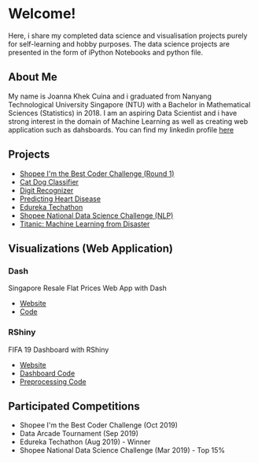 # Welcome!
Here, i share my completed data science and visualisation projects purely for self-learning and hobby purposes. The data science projects are presented in the form of iPython Notebooks and python file.

## About Me
My name is Joanna Khek Cuina and i graduated from Nanyang Technological University Singapore (NTU) with a Bachelor in Mathematical Sciences (Statistics) in 2018. I am an aspiring Data Scientist and i have strong interest in the domain of Machine Learning as well as creating web application such as dahsboards. You can find my linkedin profile [here](https://linkedin.com/in/joannakhek/)

## Projects
- [Shopee I'm the Best Coder Challenge (Round 1)](https://github.com/Joanna-Khek/joanna-khek.github.io/blob/master/best_coder.py)
- [Cat Dog Classifier](https://github.com/Joanna-Khek/joanna-khek.github.io/blob/master/cat_dog_classifier.py)
- [Digit Recognizer](https://github.com/Joanna-Khek/joanna-khek.github.io/blob/master/digit_recognizer.py)
- [Predicting Heart Disease](https://github.com/Joanna-Khek/joanna-khek.github.io/blob/master/Predicting%20Heart%20Disease.ipynb)
- [Edureka Techathon](https://github.com/Joanna-Khek/joanna-khek.github.io/blob/master/Edureka_Techathon.ipynb)
- [Shopee National Data Science Challenge (NLP)](https://github.com/Joanna-Khek/joanna-khek.github.io/blob/master/NDSC2019.py)
- [Titanic: Machine Learning from Disaster](https://github.com/Joanna-Khek/joanna-khek.github.io/blob/master/Titanic%20Machine%20Learning%20from%20Disaster.ipynb)

## Visualizations (Web Application)
### Dash
Singapore Resale Flat Prices Web App with Dash 
- [Website](https://sg-resale-flat-app.herokuapp.com/)
- [Code](https://github.com/Joanna-Khek/joanna-khek.github.io/blob/master/SG_resale_flats_dashboard.py)

### RShiny
FIFA 19 Dashboard with RShiny 
- [Website](https://joanna-khek.shinyapps.io/fifa_19_dashboard/)
- [Dashboard Code](https://github.com/Joanna-Khek/joanna-khek.github.io/blob/master/app.R)
- [Preprocessing Code](https://github.com/Joanna-Khek/joanna-khek.github.io/blob/master/SG_resale_flats_cleanup.py)

## Participated Competitions
- Shopee I'm the Best Coder Challenge (Oct 2019)
- Data Arcade Tournament (Sep 2019)
- Edureka Techathon (Aug 2019) - Winner
- Shopee National Data Science Challenge (Mar 2019) - Top 15%
